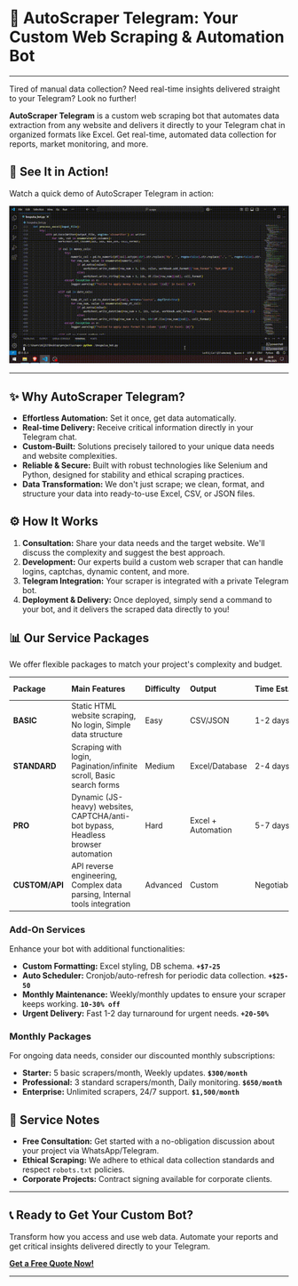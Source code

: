 # 🤖 AutoScraper Telegram: Your Custom Web Scraping & Automation Bot

---

Tired of manual data collection? Need real-time insights delivered straight to your Telegram? Look no further!

**AutoScraper Telegram** is a custom web scraping bot that automates data extraction from any website and delivers it directly to your Telegram chat in organized formats like Excel. Get real-time, automated data collection for reports, market monitoring, and more.

## 🚀 See It in Action!

Watch a quick demo of AutoScraper Telegram in action:

![AutoScraper Telegram Demo](demo.gif)

---

## ✨ Why AutoScraper Telegram?

* **Effortless Automation:** Set it once, get data automatically.
* **Real-time Delivery:** Receive critical information directly in your Telegram chat.
* **Custom-Built:** Solutions precisely tailored to your unique data needs and website complexities.
* **Reliable & Secure:** Built with robust technologies like Selenium and Python, designed for stability and ethical scraping practices.
* **Data Transformation:** We don't just scrape; we clean, format, and structure your data into ready-to-use Excel, CSV, or JSON files.

## ⚙️ How It Works

1.  **Consultation:** Share your data needs and the target website. We'll discuss the complexity and suggest the best approach.
2.  **Development:** Our experts build a custom web scraper that can handle logins, captchas, dynamic content, and more.
3.  **Telegram Integration:** Your scraper is integrated with a private Telegram bot.
4.  **Deployment & Delivery:** Once deployed, simply send a command to your bot, and it delivers the scraped data directly to you!

## 📊 Our Service Packages

We offer flexible packages to match your project's complexity and budget.

| Package | Main Features | Difficulty | Output | Time Est. | Price (USD) |
| :------ | :------------ | :--------- | :----- | :-------- | :---------- |
| **BASIC** | Static HTML website scraping, No login, Simple data structure | Easy | CSV/JSON | 1-2 days | $15-25 |
| **STANDARD** | Scraping with login, Pagination/infinite scroll, Basic search forms | Medium | Excel/Database | 2-4 days | $35-65 |
| **PRO** | Dynamic (JS-heavy) websites, CAPTCHA/anti-bot bypass, Headless browser automation | Hard | Excel + Automation | 5-7 days | $85-220 |
| **CUSTOM/API** | API reverse engineering, Complex data parsing, Internal tools integration | Advanced | Custom | Negotiable | $220+ |

### Add-On Services

Enhance your bot with additional functionalities:

* **Custom Formatting:** Excel styling, DB schema. **`+$7-25`**
* **Auto Scheduler:** Cronjob/auto-refresh for periodic data collection. **`+$25-50`**
* **Monthly Maintenance:** Weekly/monthly updates to ensure your scraper keeps working. **`10-30% off`**
* **Urgent Delivery:** Fast 1-2 day turnaround for urgent needs. **`+20-50%`**

### Monthly Packages

For ongoing data needs, consider our discounted monthly subscriptions:

* **Starter:** 5 basic scrapers/month, Weekly updates. **`$300/month`**
* **Professional:** 3 standard scrapers/month, Daily monitoring. **`$650/month`**
* **Enterprise:** Unlimited scrapers, 24/7 support. **`$1,500/month`**

## 📝 Service Notes

* **Free Consultation:** Get started with a no-obligation discussion about your project via WhatsApp/Telegram.
* **Ethical Scraping:** We adhere to ethical data collection standards and respect `robots.txt` policies.
* **Corporate Projects:** Contract signing available for corporate clients.

---

## 📞 Ready to Get Your Custom Bot?

Transform how you access and use web data. Automate your reports and get critical insights delivered directly to your Telegram.

**[Get a Free Quote Now!](https://gerryauditya.github.io/index.html#contact)**

---
